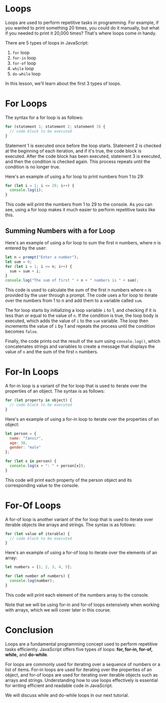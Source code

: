 # Loops
Loops are used to perform repetitive tasks in programming. For example, if you wanted to print something 20 times, you could do it manually, but what if you needed to print it 20,000 times? That's where loops come in handy.

There are 5 types of loops in JavaScript:
1. `for` loop
2. `for-in` loop
3. `for-of` loop
4. `while` loop
5. `do-while` loop

In this lesson, we'll learn about the first 3 types of loops.

# For Loops
The syntax for a for loop is as follows:

```js
for (statement 1; statement 2; statement 3) {
  // code block to be executed
}
```
Statement 1 is executed once before the loop starts. Statement 2 is checked at the beginning of each iteration, and if it's true, the code block is executed. After the code block has been executed, statement 3 is executed, and then the condition is checked again. This process repeats until the condition is no longer true.

Here's an example of using a for loop to print numbers from 1 to 29:

```js
for (let i = 1; i <= 29; i++) {
  console.log(i);
}
```
This code will print the numbers from 1 to 29 to the console. As you can see, using a for loop makes it much easier to perform repetitive tasks like this.

## Summing Numbers with a for Loop
Here's an example of using a for loop to sum the first n numbers, where n is entered by the user:

```js
let n = prompt("Enter a number");
let sum = 0;
for (let i = 1; i <= n; i++) {
  sum = sum + i;
}
console.log("The sum of first " + n + " numbers is " + sum);
```
This code is used to calculate the sum of the first n numbers where `n` is provided by the user through a prompt. The code uses a for loop to iterate over the numbers from 1 to n and add them to a variable called `sum`.

The for loop starts by initializing a loop variable `i` to 1, and checking if it is less than or equal to the value of `n`. If the condition is true, the loop body is executed, which adds the value of `i` to the `sum` variable. The loop then increments the value of `i` by 1 and repeats the process until the condition becomes `false`.

Finally, the code prints out the result of the sum using `console.log()`, which concatenates strings and variables to create a message that displays the value of `n` and the sum of the first `n` numbers.

# For-In Loops
A for-in loop is a variant of the for loop that is used to iterate over the properties of an object. The syntax is as follows:

```js
for (let property in object) {
  // code block to be executed
}
```
Here's an example of using a for-in loop to iterate over the properties of an object:

```javascript
let person = {
  name: "Tanvir",
  age: 30,
  gender: "male"
};

for (let x in person) {
  console.log(x + ": " + person[x]);
}
```
This code will print each property of the person object and its corresponding value to the console.

# For-Of Loops
A for-of loop is another variant of the for loop that is used to iterate over iterable objects like arrays and strings. The syntax is as follows:

```javascript
for (let value of iterable) {
  // code block to be executed
}
```
Here's an example of using a for-of loop to iterate over the elements of an array:

```typescript
let numbers = [1, 2, 3, 4, 5];

for (let number of numbers) {
  console.log(number);
}
```
This code will print each element of the numbers array to the console.

Note that we will be using for-in and for-of loops extensively when working with arrays, which we will cover later in this course.

# Conclusion
Loops are a fundamental programming concept used to perform repetitive tasks efficiently. JavaScript offers five types of loops: **for, for-in, for-of, while,** and **do-while**.

For loops are commonly used for iterating over a sequence of numbers or a list of items. For-in loops are used for iterating over the properties of an object, and for-of loops are used for iterating over iterable objects such as arrays and strings. Understanding how to use loops effectively is essential for writing efficient and readable code in JavaScript.

We will discuss while and do-while loops in our next tutorial.